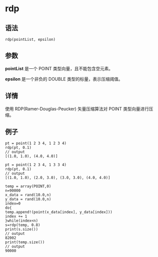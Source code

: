 # rdp

## 语法

`rdp(pointList, epsilon)`

## 参数

**pointList** 是一个 POINT 类型向量，且不能包含空元素。

**epsilon** 是一个非负的 DOUBLE 类型的标量，表示压缩阈值。

## 详情

使用 RDP(Ramer-Douglas-Peucker) 矢量压缩算法对 POINT 类型向量进行压缩。

## 例子

```
pt = point(1 2 3 4, 1 2 3 4)
rdp(pt, 0.1)
// output
[(1.0, 1.0), (4.0, 4.0)]
​
pt = point(1 2 3 4, 1 3 3 4)
rdp(pt, 0.1)
// output
[(1.0, 1.0), (2.0, 3.0), (3.0, 3.0), (4.0, 4.0)]

temp = array(POINT,0)
n=90000
x_data = rand(10.0,n)
y_data = rand(10.0,n)
index=0
do{
temp.append!(point(x_data[index], y_data[index]))
index += 1
}while(index<n)
s=rdp(temp, 0.8)
print(s.size())
// output
82002
print(temp.size())
// output
90000
```

